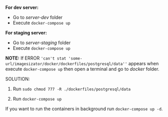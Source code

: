 **For dev server:**
- Go to *server-dev* folder
- Execute ``docker-compose up``

**For staging server:**
- Go to *server-staging* folder
- Execute ``docker-compose up``

**NOTE:**
If ERROR ``'can't stat 'some-url/imagesizator/docker/dockerfiles/postgresql/data''`` appears when
execute ``docker-compose up`` then open a terminal and go to *docker* folder.

SOLUTION:

1) Run ``sudo chmod 777 -R ./dockerfiles/postgresql/data``

2) Run ``docker-compose up``

If you want to run the containers in background run ``docker-compose up -d``.
